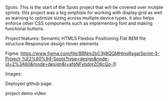 Spots:
This is the start of the Spots project that will be covered over mutiple sprints. this project was a big emphisis for working with display:grid as well as learning to optimize sizing across multiple device types. it also helps enforce other CSS components such as implementing font and making functional buttons.

Project features:
Semantic HTML5
Flexbox
Positioning
Flat BEM file structure
Responsive design
Hover elements

Figma:
https://www.figma.com/file/BBNm2bC3lj8QQMHlnqRsga/Sprint-3-Project-%E2%80%94-Spots?type=design&node-id=2%3A60&mode=design&t=afgNFybdorZO6cQo-1)

Images:
  

Deployed github page:

project demo video:
